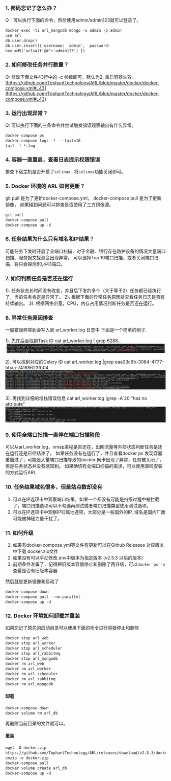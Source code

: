 ### 1. 密码忘记了怎么办？
Q：可以执行下面的命令，然后使用admin/admin123就可以登录了。

```
docker exec -ti arl_mongodb mongo -u admin -p admin
use arl
db.user.drop()
db.user.insert({ username: 'admin',  password: hex_md5('arlsalt!@#'+'admin123') })

```

### 2. 如何修改任务并行数量？
Q: 修改下面文件43行中的 -c 参数即可，默认为2, 重启容器生效。 
[https://github.com/TophantTechnology/ARL/blob/master/docker/docker-compose.yml#L43](https://github.com/TophantTechnology/ARL/blob/master/docker/docker-compose.yml#L43)

### 3. 运行出现异常？
Q: 可以执行下面的三条命令并尝试触发错误观察输出有什么异常。

```
docker-compose ps
docker-compose logs -f  --tail=10
tail -f *.log
```

### 4. 容器一直重启，查看日志提示权限错误

排查下宿主机是否开启了`selinux` , 将`selinux`功能关闭即可。

### 5. Docker 环境的 ARL 如何更新？

git pull 是为了更新docker-compose.yml， docker-compose pull 是为了更新镜像， 如果碰到问题可以排查是否使用了三方镜像源。
```
git pull
docker-compose pull
docker-compose up -d
```

### 6. 任务结果为什么只有域名和IP结果？
可能任务下发时开启了全端口扫描，对于金融、银行存在防护设备的情况大量端口扫描、服务报文探测会出现异常。
可以选择Top 10端口扫描，或者关闭端口扫描，将只会探测80,443端口。

### 7. 如何判断任务是否还在运行
1). 任务状态长时间没有改变，并且后下发的多个（大于等于2）任务都已经执行了，当前任务肯定是异常了。
2). 根据下面的异常任务原因排查看任务日志是否有持续输出。
3). 根据网络带宽，CPU，内存占用情况判断任务是否还在运行。

### 8. 异常任务原因排查
一般错误异常到会写入到 arl_worker.log 日志中
下面是一个简单的例子.

1). 先在后台找到Task ID
    cat arl_worker.log | grep 6288...
    ![image](images/20221017150505782_6710.png)

2). 可以找到对应的Celery ID
    cat arl_worker.log |grep eaa03c9b-3084-4777-bbaa-74188623fb04
    ![image](images/20221017150505576_11419.png)

3). 再找到详细的堆栈错误信息 cat arl_worker.log |grep -A 20 "has no attribute"
![image](images/20221017150505268_399.png)

### 9. 使用全端口扫描一直停在端口扫描阶段
可以从arl_worker.log，nmap进程是否还在，出网流量等外部状态判断任务是还在运行还是已经结束了。
如果任务没有在运行了，并且查看docker ps 发现容器重启过了，可能是大量端口扫描导致的docker 网卡出现了异常，任务被关闭了，但是任务状态并没有感知到。 
如果确切有全端口扫描的需求，可以使用源码安装的方式运行ARL

### 10. 任务结果域名很多，但是站点数却没有

1. 可以在IP选项卡中观察端口结果，如果一个都没有可能是扫描过程中被拦截了，端口扫描选项可以不勾选再测试或者端口扫描类型使用测试选项。
2. 可以在IP选项卡中观察IP归属地选项，大部分是一些国外的IP, 域名是国内厂商可能被神秘力量干扰了。

### 11. 如何升级
1. 如果有docker-compose.yml等文件有更新可以在Github Releases 对应版本中下载 docker.zip文件 
2. 如果没有可以手动修改.env中版本为指定版本 (v2.5.3 以后的版本)
3. 前期条件准备了，记得把旧版本容器停止和删除了再升级，可以`docker ps -a`查看是否有旧版本容器

然后就是更新镜像和启动了
```
docker-compose down
docker-compose pull --no-parallel
docker-compose up -d
```

### 12. Docker 环境如何卸载并重装
如果忘记了原先的启动目录可以使用下面的命令进行容器停止和删除
```
docker stop arl_web
docker stop arl_worker
docker stop arl_scheduler
docker stop arl_rabbitmq
docker stop arl_mongodb
docker rm arl_web
docker rm arl_worker
docker rm arl_scheduler
docker rm arl_rabbitmq
docker rm arl_mongodb
```

#### 卸载
```
docker-compose down 
docker volume rm arl_db
```
再删除当前目录的文件就可以。

#### 重装
```
wget -O docker.zip https://github.com/TophantTechnology/ARL/releases/download/v2.5.3/docker.zip
unzip -o docker.zip
docker-compose pull
docker volume create arl_db
docker-compose up -d
```

